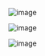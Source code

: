 

![image](https://github.com/prashantjagtap2909/CS50/assets/93985255/4c47c58c-2c9a-4ef6-b0cf-512ea0ab5972)

![image](https://github.com/prashantjagtap2909/CS50/assets/93985255/681c2896-99a3-46d4-a4be-7b3f5fb09579)

![image](https://github.com/prashantjagtap2909/CS50/assets/93985255/9c294cd0-2656-4555-8394-429bc167deb5)



